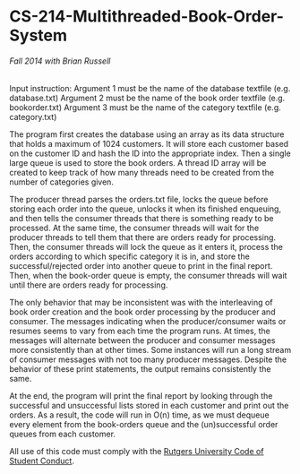 # CS-214-Multithreaded-Book-Order-System
###### Fall 2014 with Brian Russell

Input instruction: 
Argument 1 must be the name of the database textfile (e.g. database.txt)
Argument 2 must be the name of the book order textfile (e.g. bookorder.txt)
Argument 3 must be the name of the category textfile (e.g. category.txt)

The program first creates the database using an array as its data structure that holds a maximum
of 1024 customers. It will store each customer based on the customer ID and hash the ID into the
appropriate index. Then a single large queue is used to store the book orders. A thread ID array will be
created to keep track of how many threads need to be created from the number of categories given.

The producer thread parses the orders.txt file, locks the queue before storing each order into the
queue, unlocks it when its finished enqueuing, and then tells the consumer threads that there is
something ready to be processed. At the same time, the consumer threads will wait for the producer
threads to tell them that there are orders ready for processing. Then, the consumer threads will lock the
queue as it enters it, process the orders according to which specific category it is in, and store the
successful/rejected order into another queue to print in the final report. Then, when the book-order
queue is empty, the consumer threads will wait until there are orders ready for processing.

The only behavior that may be inconsistent was with the interleaving of book order creation and the
book order processing by the producer and consumer. The messages indicating when the
producer/consumer waits or resumes seems to vary from each time the program runs. At times, the
messages will alternate between the producer and consumer messages more consistently than at other
times. Some instances will run a long stream of consumer messages with not too many producer
messages. Despite the behavior of these print statements, the output remains consistently the same.

At the end, the program will print the final report by looking through the successful and
unsuccessful lists stored in each customer and print out the orders. As a result, the code will run in O(n)
time, as we must dequeue every element from the book-orders queue and the (un)successful order
queues from each customer.

All use of this code must comply with the [Rutgers University Code of Student Conduct](http://eden.rutgers.edu/%7Epmj34/media/AcademicIntegrity.pdf).
